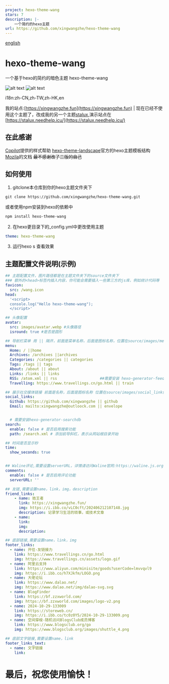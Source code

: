 ```yaml
---
project: hexo-theme-wang
stars: 7
description: |-
    一个简约的hexo主题
url: https://github.com/xingwangzhe/hexo-theme-wang
---
```


[english](README_EN.md)
# hexo-theme-wang
一个基于hexo的简约的暗色主题
hexo-theme-wang

![alt text](muti.png)
![alt text](image.png)

i18n:zh-CN,zh-TW,zh-HK,en

我的站点:[https://xingwangzhe.fun](https://xingwangzhe.fun) | 现在已经不使用这个主题了，改成我的另一个主题[stalux](https://github.com/xingwangzhe/stalux),演示站点在[https://stalux.needhelp.icu/](https://stalux.needhelp.icu/)

## 在此感谢
  [Copilot](https://github.com/features/copilot)提供的样式帮助
  [hexo-theme-landscape](https://github.com/hexojs/hexo-theme-landscape)官方的hexo主题模板结构
  [Mozila](https://developer.mozilla.org/zh-CN/)的文档
  ~~最不感谢改了三版的自己~~

## 如何使用
  1. gitclone本仓库到你的hexo主题文件夹下
   
   ```git
   git clone https://github.com/xingwangzhe/hexo-theme-wang.git
   ```
   或者使用npm安装到hexo的依赖中
   
   ```bash
   npm install hexo-theme-wang
   ```
  2. 在hexo更目录下的_config.yml中更改使用主题
   ```yml
   theme: hexo-theme-wang
   ```
  3. 运行hexo s 查看效果

## 主题配置文件说明(示例)

```yml
## 主题配置文件，图片路径都是在主题文件夹下的source文件夹下
### 额外的<head>标签内插入内容，你可能会需要插入一些第三方的js库，例如统计代码等
favicon:
  src: /wang.icon
head:
  '<script>
  console.log("Hello hexo-theme-wang");
  </script>'

## 头像配置 
avatar:
  src: images/avatar.webp #头像路径
  isround: true #是否是圆形

## 导航栏菜单 用 || 隔开，前面是菜单名称，后面是图标名称，位置在source/images/menu_ico
menu:
  Home: / ||home
  Archives: /archives ||archives
  Categories: /categories || categories
  Tags: /tags || tags
  About: /about || about
  Links: /links || links
  RSS: /atom.xml || rss                   ##需要安装 hexo-generator-feed
  Travelling: https://www.travellings.cn/go.html || train

## 展示社交媒体链接 前面是名称，后面是图标名称 位置在source/images/social_links
social_links:
  Github: https://github.com/xingwangzhe || github
  Email: mailto:xingwangzhe@outloock.com || envelope


  # 需要安装hexo-generator-searchdb
search:
  enable: false # 是否启用搜索功能
  path: /search.xml # 添加前导斜杠，表示从网站根目录开始

## 时间是否显示秒
time:
  show_seconds: true


## Waline评论,需要设置serverURL，详情请访问Waline官网:https://waline.js.org
comments:
  enable: false # 是否启用评论功能
  serverURL: ''

## 友链,需要设置name，link，img，description
friend_links:
    - name: 姓王者
      link: https://xingwangzhe.fun/
      img: https://i.ibb.co/vLC0cft/202406212107148.jpg
      description: 记录学习生活的琐事，或技术文章
    - name: 
      link: 
      img: 
      description:

## 底部链接,需要设置name，link，img
footer_links:
  - name: 开往-友链接力
    link: https://www.travellings.cn/go.html
    img: https://www.travellings.cn/assets/logo.gif
  - name: 阿里云支持
    link: https://www.aliyun.com/minisite/goods?userCode=lmvvqvl9
    img: https://i.ibb.co/h7XJkfm/LOGO.png
  - name: 大佬论坛
    link: https://www.dalao.net/
    img: https://www.dalao.net/img/dalao-svg.svg
  - name: BlogFinder
    link: https://bf.zzxworld.com/
    img: https://bf.zzxworld.com/images/logo-v2.png
  - name: 2024-10-29-133009
    link: https://storeweb.cn/
    img: https://i.ibb.co/tc0z0Y5/2024-10-29-133009.png
  - name: 空间穿梭-随机访问BlogsClub成员博客
    link: https://www.blogsclub.org/go
    img: https://www.blogsclub.org/images/shuttle_4.png

## 底部文字链接,需要设置name，link
footer_links_text:
  - name: 文字链接
    link: 


```

# 最后，祝您使用愉快！

